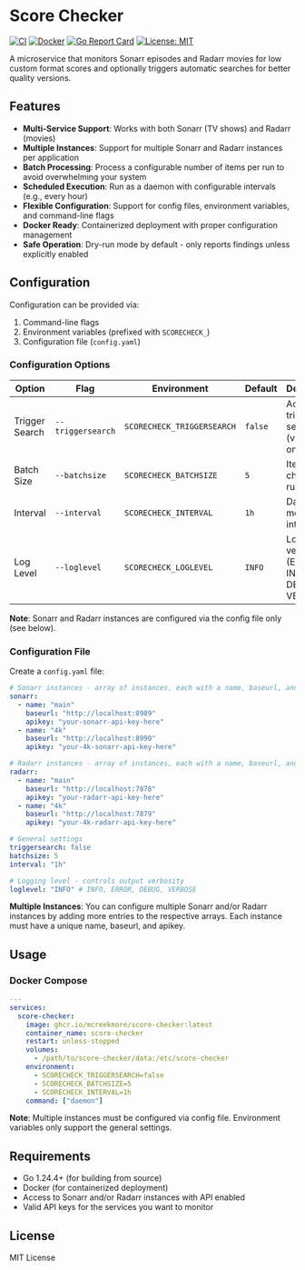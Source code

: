 # Score Checker

[![CI](https://github.com/mcreekmore/score-checker/actions/workflows/ci.yml/badge.svg)](https://github.com/mcreekmore/score-checker/actions/workflows/ci.yml)
[![Docker](https://github.com/mcreekmore/score-checker/actions/workflows/docker.yml/badge.svg)](https://github.com/mcreekmore/score-checker/actions/workflows/docker.yml)
[![Go Report Card](https://goreportcard.com/badge/github.com/mcreekmore/score-checker)](https://goreportcard.com/report/github.com/mcreekmore/score-checker)
[![License: MIT](https://img.shields.io/badge/License-MIT-yellow.svg)](https://opensource.org/licenses/MIT)

A microservice that monitors Sonarr episodes and Radarr movies for low custom format scores and optionally triggers automatic searches for better quality versions.

## Features

- **Multi-Service Support**: Works with both Sonarr (TV shows) and Radarr (movies)
- **Multiple Instances**: Support for multiple Sonarr and Radarr instances per application
- **Batch Processing**: Process a configurable number of items per run to avoid overwhelming your system
- **Scheduled Execution**: Run as a daemon with configurable intervals (e.g., every hour)
- **Flexible Configuration**: Support for config files, environment variables, and command-line flags
- **Docker Ready**: Containerized deployment with proper configuration management
- **Safe Operation**: Dry-run mode by default - only reports findings unless explicitly enabled


## Configuration

Configuration can be provided via:
1. Command-line flags
2. Environment variables (prefixed with `SCORECHECK_`)
3. Configuration file (`config.yaml`)

### Configuration Options

| Option         | Flag              | Environment                | Default | Description                                     |
| -------------- | ----------------- | -------------------------- | ------- | ----------------------------------------------- |
| Trigger Search | `--triggersearch` | `SCORECHECK_TRIGGERSEARCH` | `false` | Actually trigger searches (vs. report only)     |
| Batch Size     | `--batchsize`     | `SCORECHECK_BATCHSIZE`     | `5`     | Items to check per run                          |
| Interval       | `--interval`      | `SCORECHECK_INTERVAL`      | `1h`    | Daemon mode interval                            |
| Log Level      | `--loglevel`      | `SCORECHECK_LOGLEVEL`      | `INFO`  | Logging verbosity (ERROR, INFO, DEBUG, VERBOSE) |

**Note**: Sonarr and Radarr instances are configured via the config file only (see below).

### Configuration File

Create a `config.yaml` file:

```yaml
# Sonarr instances - array of instances, each with a name, baseurl, and apikey
sonarr:
  - name: "main"
    baseurl: "http://localhost:8989"
    apikey: "your-sonarr-api-key-here"
  - name: "4k"
    baseurl: "http://localhost:8990"
    apikey: "your-4k-sonarr-api-key-here"

# Radarr instances - array of instances, each with a name, baseurl, and apikey
radarr:
  - name: "main"
    baseurl: "http://localhost:7878"
    apikey: "your-radarr-api-key-here"
  - name: "4k"
    baseurl: "http://localhost:7879"
    apikey: "your-4k-radarr-api-key-here"

# General settings
triggersearch: false
batchsize: 5
interval: "1h"

# Logging level - controls output verbosity
loglevel: "INFO" # INFO, ERROR, DEBUG, VERBOSE
```

**Multiple Instances**: You can configure multiple Sonarr and/or Radarr instances by adding more entries to the respective arrays. Each instance must have a unique name, baseurl, and apikey.

## Usage

### Docker Compose

```yaml
---
services:
  score-checker:
    image: ghcr.io/mcreekmore/score-checker:latest
    container_name: score-checker
    restart: unless-stopped
    volumes:
      - /path/to/score-checker/data:/etc/score-checker
    environment:
      - SCORECHECK_TRIGGERSEARCH=false
      - SCORECHECK_BATCHSIZE=5
      - SCORECHECK_INTERVAL=1h
    command: ["daemon"]
```

**Note**: Multiple instances must be configured via config file. Environment variables only support the general settings.

## Requirements

- Go 1.24.4+ (for building from source)
- Docker (for containerized deployment)
- Access to Sonarr and/or Radarr instances with API enabled
- Valid API keys for the services you want to monitor

## License

MIT License